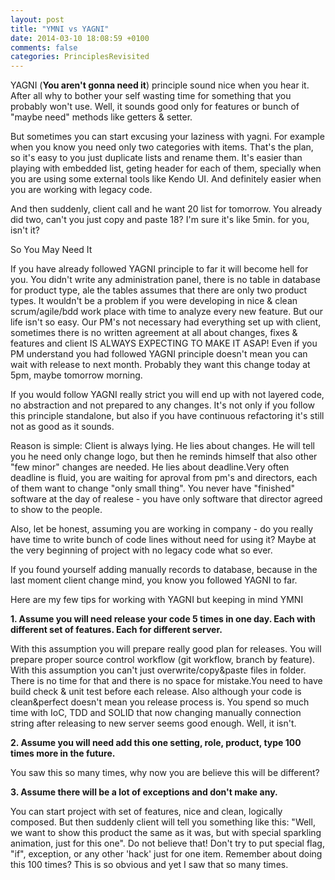 ```yaml
---
layout: post
title: "YMNI vs YAGNI"
date: 2014-03-10 18:08:59 +0100
comments: false
categories: PrinciplesRevisited
---
```

YAGNI (**You aren't gonna need it**) principle sound nice when you hear it. After all why to bother your self wasting time for something that you probably won't use.
Well, it sounds good only for features or bunch of "maybe need" methods like getters & setter.

But sometimes you can start excusing your laziness with yagni. For example when you know you need only two categories with items. That's the plan, so it's easy to you just duplicate lists and rename them. It's easier than playing with embedded list, geting header for each of them, specially when you are using some external tools like Kendo UI. And definitely easier when you are working with legacy code.

And then suddenly, client call and he want 20 list for tomorrow. You already did two, can't you just copy and paste 18? I'm sure it's like 5min. for you, isn't it?

So You May Need It

If you have already followed YAGNI principle to far it will become hell for you. You didn't write any administration panel, there is no table in database for product type, ale the tables assumes that there are only two product types. It wouldn't be a problem if you were developing in nice & clean scrum/agile/bdd work place with time to analyze every new feature.
But our life isn't so easy. Our PM's not necessary had everything set up with client, sometimes there is no written agreement at all about changes, fixes & features and client IS ALWAYS EXPECTING TO MAKE IT ASAP!
Even if you PM understand you had followed YAGNI principle doesn't mean you can wait with release to next month. Probably they want this change today at 5pm, maybe tomorrow morning.

If you would follow YAGNI really strict you will end up with not layered code, no abstraction and not prepared to any changes. It's not only if you follow this principle standalone, but also if you have continuous refactoring it's still not as good as it sounds.

Reason is simple: Client is always lying.
He lies about changes. He will tell you he need only change logo, but then he reminds himself that also other "few minor" changes are needed.
He lies about deadline.Very often deadline is fluid, you are waiting for aproval from pm's and directors, each of them want to change "only small thing". You never have "finished" software at the day of realese - you have only software that director agreed to show to the people.

Also, let be honest, assuming you are working in company - do you really have time to write bunch of code lines without need for using it? Maybe at the very beginning of project with no legacy code what so ever.

If you found yourself adding manually records to database, because in the last moment client change mind, you know you followed YAGNI to far.

Here are my few tips for working with YAGNI but keeping in mind YMNI

**1. Assume you will need release your code 5 times in one day. Each with different set of features. Each for different server.**

With this assumption you will prepare really good plan for releases. You will prepare proper source control workflow (git workflow, branch by feature). With this assumption you can't just overwrite/copy&paste files in folder. There is no time for that and there is no space for mistake.You need to have build check & unit test before each release.
Also although your code is clean&perfect doesn't mean you release process is. You spend so much time with IoC, TDD and SOLID that now changing manually connection string after releasing to new server seems good enough. Well, it isn't.

**2. Assume you will need add this one setting, role, product, type 100 times more in the future.**

You saw this so many times, why now you are believe this will be different?

**3. Assume there will be a lot of exceptions and don't make any.**

You can start project with set of features, nice and clean, logically composed. But then suddenly client will tell you something like this: "Well, we want to show this product the same as it was, but with special sparkling animation, just for this one". Do not believe that! Don't try to put special flag, "if", exception, or any other 'hack' just for one item. Remember about doing this 100 times? This is so obvious and yet I saw that so many times.